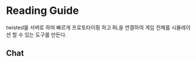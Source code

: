 # Reading Guide

 twisted를 서버로 하여 빠르게 프로토타이핑 하고 
 RL을 연결하여 게임 전체를 시뮬레이션 할 수 있는 
 도구를 만든다. 

 ## Chat 

 